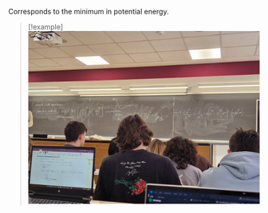 Corresponds to the minimum in potential energy.

> [!example]
>![](../z_images/Immagine%20WhatsApp%202024-03-15%20ore%2009.26.13_a1002668.jpg)
